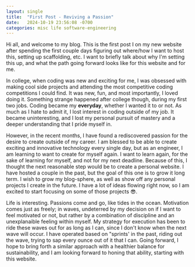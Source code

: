 ```yaml
---
layout: single
title:  "First Post - Reviving a Passion"
date:   2024-10-19 23:56:08 -0700
categories: misc life software-engineering
---
```

Hi all, and welcome to my blog. This is the first post I on my new website after spending the first couple days figuring out where/how I want to host this, setting up scaffolding, etc. I want to briefly talk about why I'm setting this up, and what the path going forward looks like for this website and for me.

In college, when coding was new and exciting for me, I was obsessed with making cool side projects and attending the most competitive coding competitions I could find. It was new, fun, and most importantly, I loved doing it. Something strange happened after college though, during my first two jobs. Coding became my **everyday**, whether I wanted it to or not. As much as I hate to admit it, I lost interest in coding outside of my job. It became uninteresting, and I lost my personal pursuit of mastery and a deeper understanding that I pride myself in.

However, in the recent months, I have found a rediscovered passion for the desire to create outside of my career. I am blessed to be able to create exciting and innovative technology every single day, but as an engineer, I am learning to want to create for myself again. I want to learn again, for the sake of learning for myself, and not for my next deadline. Because of this, I thought the next reasonable step would be to create a personal website. I have hosted a couple in the past, but the goal of this one is to grow it long term. I wish to grow my blog-sphere, as well as show off any personal projects I create in the future. I have a lot of ideas flowing right now, so I am excited to start focusing on some of those projects 😎.

Life is interesting. Passions come and go, like tides in the ocean. Motivation comes just as freely; in waves, undeterred by my decision on if I want to feel motivated or not, but rather by a combination of discipline and an unexplanaible feeling within myself. My strategy for execution has been to ride these waves out for as long as I can, since I don't know when the next wave will occur. I have operated based on "sprints' in the past, riding out the wave, trying to sap every ounce out of it that I can. Going forward, I hope to bring forth a similar approach with a healthier balance for sustainability, and I am looking forward to honing that ability, starting with this website.